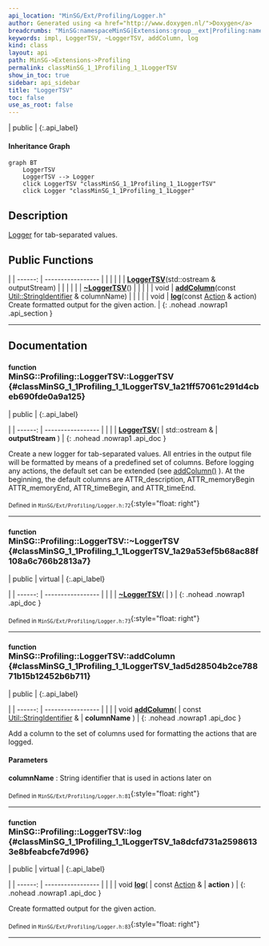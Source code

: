 ```yaml
---
api_location: "MinSG/Ext/Profiling/Logger.h"
author: Generated using <a href="http://www.doxygen.nl/">Doxygen</a>
breadcrumbs: "MinSG:namespaceMinSG|Extensions:group__ext|Profiling:namespaceMinSG_1_1Profiling"
keywords: impl, LoggerTSV, ~LoggerTSV, addColumn, log
kind: class
layout: api
path: MinSG->Extensions->Profiling
permalink: classMinSG_1_1Profiling_1_1LoggerTSV
show_in_toc: true
sidebar: api_sidebar
title: "LoggerTSV"
toc: false
use_as_root: false
---
```


| public |
{:.api_label}

#### Inheritance Graph

```mermaid
graph BT
	LoggerTSV
	LoggerTSV --> Logger
	click LoggerTSV "classMinSG_1_1Profiling_1_1LoggerTSV"
	click Logger "classMinSG_1_1Profiling_1_1Logger"
```

## Description

[Logger](classMinSG_1_1Profiling_1_1Logger) for tab-separated values.



## Public Functions

|
| ------: | ----------------- |
|  | |
|  | **[LoggerTSV](#classMinSG_1_1Profiling_1_1LoggerTSV_1a21ff57061c291d4cbeb690fde0a9a125)**(std::ostream & outputStream) |
|  | |
|  | **[~LoggerTSV](#classMinSG_1_1Profiling_1_1LoggerTSV_1a29a53ef5b68ac88f108a6c766b2813a7)**() |
|  | |
| void | **[addColumn](#classMinSG_1_1Profiling_1_1LoggerTSV_1ad5d28504b2ce78871b15b12452b6b711)**(const [Util::StringIdentifier](classUtil_1_1StringIdentifier) & columnName) |
|  | |
| void | **[log](#classMinSG_1_1Profiling_1_1LoggerTSV_1a8dcfd731a25986133e8bfeabcfe7d996)**(const [Action](namespaceMinSG_1_1Profiling#namespaceMinSG_1_1Profiling_1a2610f94fd11c50fc69d1dd2f977c63d7) & action) <br/> Create formatted output for the given action. |
{: .nohead .nowrap1 .api_section }


-------------------------------------------------------------------

## Documentation

### <small>function</small><br/> MinSG::Profiling::LoggerTSV::LoggerTSV {#classMinSG_1_1Profiling_1_1LoggerTSV_1a21ff57061c291d4cbeb690fde0a9a125}

| public |
{:.api_label}

|
| ------: | ----------------- |
|  |
|  **[LoggerTSV](#classMinSG_1_1Profiling_1_1LoggerTSV_1a21ff57061c291d4cbeb690fde0a9a125)**( | std::ostream & | **outputStream** ) |
{: .nohead .nowrap1 .api_doc }



Create a new logger for tab-separated values. All entries in the output file will be formatted by means of a predefined set of columns. Before logging any actions, the default set can be extended (see [addColumn()](classMinSG_1_1Profiling_1_1LoggerTSV#classMinSG_1_1Profiling_1_1LoggerTSV_1ad5d28504b2ce78871b15b12452b6b711) ). At the beginning, the default columns are ATTR_description, ATTR_memoryBegin ATTR_memoryEnd, ATTR_timeBegin, and ATTR_timeEnd.



<sub>Defined in `MinSG/Ext/Profiling/Logger.h:72`</sub>{:style="float: right"}

-------------------------------------------------------------------

### <small>function</small><br/> MinSG::Profiling::LoggerTSV::~LoggerTSV {#classMinSG_1_1Profiling_1_1LoggerTSV_1a29a53ef5b68ac88f108a6c766b2813a7}

| public | virtual |
{:.api_label}

|
| ------: | ----------------- |
|  |
|  **[~LoggerTSV](#classMinSG_1_1Profiling_1_1LoggerTSV_1a29a53ef5b68ac88f108a6c766b2813a7)**( |  ) |
{: .nohead .nowrap1 .api_doc }





<sub>Defined in `MinSG/Ext/Profiling/Logger.h:73`</sub>{:style="float: right"}

-------------------------------------------------------------------

### <small>function</small><br/> MinSG::Profiling::LoggerTSV::addColumn {#classMinSG_1_1Profiling_1_1LoggerTSV_1ad5d28504b2ce78871b15b12452b6b711}

| public |
{:.api_label}

|
| ------: | ----------------- |
|  |
| void **[addColumn](#classMinSG_1_1Profiling_1_1LoggerTSV_1ad5d28504b2ce78871b15b12452b6b711)**( | const [Util::StringIdentifier](classUtil_1_1StringIdentifier) & | **columnName** ) |
{: .nohead .nowrap1 .api_doc }



Add a column to the set of columns used for formatting the actions that are logged.


#### Parameters
**columnName**
:  String identifier that is used in actions later on







<sub>Defined in `MinSG/Ext/Profiling/Logger.h:81`</sub>{:style="float: right"}

-------------------------------------------------------------------

### <small>function</small><br/> MinSG::Profiling::LoggerTSV::log {#classMinSG_1_1Profiling_1_1LoggerTSV_1a8dcfd731a25986133e8bfeabcfe7d996}

| public | virtual |
{:.api_label}

|
| ------: | ----------------- |
|  |
| void **[log](#classMinSG_1_1Profiling_1_1LoggerTSV_1a8dcfd731a25986133e8bfeabcfe7d996)**( | const [Action](namespaceMinSG_1_1Profiling#namespaceMinSG_1_1Profiling_1a2610f94fd11c50fc69d1dd2f977c63d7) & | **action** ) |
{: .nohead .nowrap1 .api_doc }

Create formatted output for the given action.





<sub>Defined in `MinSG/Ext/Profiling/Logger.h:83`</sub>{:style="float: right"}

-------------------------------------------------------------------

